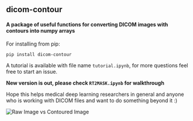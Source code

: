 ## dicom-contour

#### A package of useful functions for converting DICOM images with contours into numpy arrays

For installing from pip:

`pip install dicom-contour`

A tutorial is available with file name `tutorial.ipynb`, for more questions feel free to start an issue.

**New version is out, please check `RT2MASK.ipynb` for walkthrough**

Hope this helps medical deep learning researchers in general and anyone who is working with DICOM files and want to do something beyond it :) 

![Raw Image vs Contoured Image](https://github.com/KeremTurgutlu/dicom-contour/blob/master/images/dicom1.png?raw=true "Raw Image vs Contoured Image")

